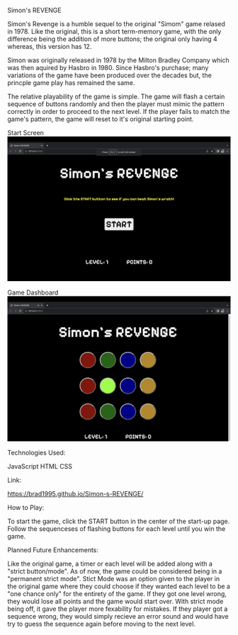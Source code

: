 Simon's REVENGE

Simon's Revenge is a humble sequel to the original "Simom" game relased in 1978. Like the original, this is a short term-memory game, with the only difference
being the addition of more buttons; the original only having 4 whereas, this version has 12.

Simon was originally released in 1978 by the Milton Bradley Company which was then aquired by Hasbro in 1980. Since Hasbro's purchase; many variations of the game have been produced over the decades but, the princple game play has remained the same. 


The relative playability of the game is simple. The game will flash a certain sequence of buttons randomly and then the player must mimic the pattern correctly in order to proceed to the next level. If the player fails to match the game's pattern, the game will reset to it's original starting point. 

Start Screen
![Alt text](image-1.png)


Game Dashboard
![Alt text](image.png)


Technologies Used:

JavaScript
HTML
CSS


Link:

https://brad1995.github.io/Simon-s-REVENGE/


How to Play:

To start the game, click the START button in the center of the start-up page. Follow the sequenceses of flashing buttons for each level until you win the game. 


Planned Future Enhancements:

Like the original game, a timer or each level will be added along with a "strict button/mode". As of now, the game could be considered being in a "permanent strict mode". Stict Mode was an option given to the player in the original game where they could choose if they wanted each level to be a "one chance only" for the entirety of the game. If they got one level wrong, they would lose all points and the game would start over. With strict mode being off, it gave the player more fexability for mistakes. If they player got a sequence wrong, they would simply recieve an error sound and would have try to guess the sequence again before moving to the next level. 


